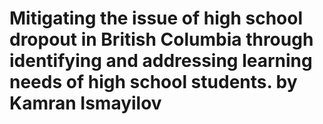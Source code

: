 # Mitigating the issue of high school dropout in British Columbia through identifying and addressing learning needs of high school students. by Kamran Ismayilov
